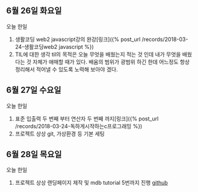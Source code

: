 ## 6월 26일 화요일

오늘 한일

1. 생활코딩 web2 javascript강의 완강[링크]({% post_url /records/2018-03-24-생활코딩web2 javascript %})
2. TIL에 대한 생각
  til의 목적은 오늘 무엇을 배웠는지 적는 것 인데 내가 무엇을 배웠다는 것 자체가 애매할 때가 있다. 배움의 범위가 광범위 하긴 한데 어느정도 항상 정리해서 적어낼 수 있도록 노력해 보아야 겠다.


## 6월 27일 수요일

오늘 한일

1. 표준 입출력 두 번째 부터 연산자 두 번째 까지[링크]({% post_url /records/2018-03-24-독하게시작하는c프로그래밍 %})
2. 프로젝트 상상 git, 가상환경 등 기본 세팅

## 6월 28일 목요일

오늘 한일

1. 프로젝트 상상 랜딩페이지 제작 및 mdb tutorial 5번까지 진행 [github](https://github.com/zooozoo/snagsang-project)
